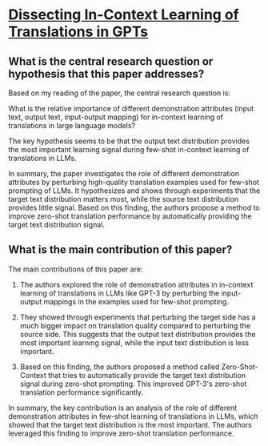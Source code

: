 # [Dissecting In-Context Learning of Translations in GPTs](https://arxiv.org/abs/2310.15987)

## What is the central research question or hypothesis that this paper addresses?

 Based on my reading of the paper, the central research question is:

What is the relative importance of different demonstration attributes (input text, output text, input-output mapping) for in-context learning of translations in large language models?

The key hypothesis seems to be that the output text distribution provides the most important learning signal during few-shot in-context learning of translations in LLMs.

In summary, the paper investigates the role of different demonstration attributes by perturbing high-quality translation examples used for few-shot prompting of LLMs. It hypothesizes and shows through experiments that the target text distribution matters most, while the source text distribution provides little signal. Based on this finding, the authors propose a method to improve zero-shot translation performance by automatically providing the target text distribution signal.


## What is the main contribution of this paper?

 The main contributions of this paper are:

1. The authors explored the role of demonstration attributes in in-context learning of translations in LLMs like GPT-3 by perturbing the input-output mappings in the examples used for few-shot prompting. 

2. They showed through experiments that perturbing the target side has a much bigger impact on translation quality compared to perturbing the source side. This suggests that the output text distribution provides the most important learning signal, while the input text distribution is less important.

3. Based on this finding, the authors proposed a method called Zero-Shot-Context that tries to automatically provide the target text distribution signal during zero-shot prompting. This improved GPT-3's zero-shot translation performance significantly.

In summary, the key contribution is an analysis of the role of different demonstration attributes in few-shot learning of translations in LLMs, which showed that the target text distribution is the most important. The authors leveraged this finding to improve zero-shot translation performance.
